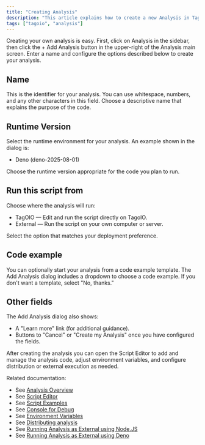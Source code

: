 ```yaml
---
title: "Creating Analysis"
description: "This article explains how to create a new Analysis in TagoIO, including the fields in the Add Analysis dialog and the options for runtime and execution environment."
tags: ["tagoio", "analysis"]
---
```


Creating your own analysis is easy. First, click on Analysis in the sidebar, then click the + Add Analysis button in the upper-right of the Analysis main screen. Enter a name and configure the options described below to create your analysis.

<!-- Image placeholder removed for build -->

## Name
This is the identifier for your analysis. You can use whitespace, numbers, and any other characters in this field. Choose a descriptive name that explains the purpose of the code.

## Runtime Version
Select the runtime environment for your analysis. An example shown in the dialog is:
- Deno (deno-2025-08-01)

Choose the runtime version appropriate for the code you plan to run.

## Run this script from
Choose where the analysis will run:
- TagOIO — Edit and run the script directly on TagoIO.
- External — Run the script on your own computer or server.

Select the option that matches your deployment preference.

## Code example
You can optionally start your analysis from a code example template. The Add Analysis dialog includes a dropdown to choose a code example. If you don't want a template, select "No, thanks."

## Other fields
The Add Analysis dialog also shows:
- A "Learn more" link (for additional guidance).
- Buttons to "Cancel" or "Create my Analysis" once you have configured the fields.

After creating the analysis you can open the Script Editor to add and manage the analysis code, adjust environment variables, and configure distribution or external execution as needed.

Related documentation:
- See [Analysis Overview](../analysis/analysis-overview)
- See [Script Editor](../script-editor)
- See [Script Examples](../analysis/script-examples)
- See [Console for Debug](../console-for-debug)
- See [Environment Variables](../environment-variables)
- See [Distributing analysis](../analysis/distributing-analysis)
- See [Running Analysis as External using Node.JS](running-analysis-external-server)
- See [Running Analysis as External using Deno](running-analysis-external-server)